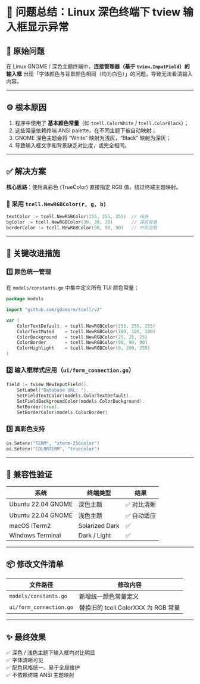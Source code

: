 # 🧩 问题总结：Linux 深色终端下 tview 输入框显示异常

## 🧠 原始问题
在 Linux GNOME / 深色主题终端中，**连接管理器（基于 `tview.InputField`）的输入框**
出现「字体颜色与背景颜色相同（均为白色）」的问题，导致无法看清输入内容。

---

## ⚙️ 根本原因
1. 程序中使用了 **基本颜色常量**（如 `tcell.ColorWhite` / `tcell.ColorBlack`）；
2. 这些常量依赖终端 ANSI palette，在不同主题下被自动映射；
3. GNOME 深色主题会将 “White” 映射为浅灰，“Black” 映射为深灰；
4. 导致输入框文字和背景缺乏对比度，或完全相同。

---

## ✅ 解决方案
**核心思路**：使用真彩色 (TrueColor) 直接指定 RGB 值，绕过终端主题映射。

### 🎨 采用 `tcell.NewRGBColor(r, g, b)`
```go
textColor := tcell.NewRGBColor(255, 255, 255)  // 纯白
bgColor := tcell.NewRGBColor(30, 30, 30)       // 深灰背景
borderColor := tcell.NewRGBColor(90, 90, 90)   // 中灰边框
```

---

## 🧩 关键改进措施

### 1️⃣ 颜色统一管理
在 `models/constants.go` 中集中定义所有 TUI 颜色常量：
```go
package models

import "github.com/gdamore/tcell/v2"

var (
    ColorTextDefault  = tcell.NewRGBColor(255, 255, 255)
    ColorTextMuted    = tcell.NewRGBColor(180, 180, 180)
    ColorBackground   = tcell.NewRGBColor(25, 25, 25)
    ColorBorder       = tcell.NewRGBColor(90, 90, 90)
    ColorHighlight    = tcell.NewRGBColor(0, 200, 255)
)
```

### 2️⃣ 输入框样式应用（`ui/form_connection.go`）
```go
field := tview.NewInputField().
    SetLabel("Database URL: ").
    SetFieldTextColor(models.ColorTextDefault).
    SetFieldBackgroundColor(models.ColorBackground).
    SetBorder(true).
    SetBorderColor(models.ColorBorder)
```

### 3️⃣ 真彩色支持
```go
os.Setenv("TERM", "xterm-256color")
os.Setenv("COLORTERM", "truecolor")
```

---

## 🧪 兼容性验证
| 系统 | 终端类型 | 结果 |
|------|-----------|------|
| Ubuntu 22.04 GNOME | 深色主题 | ✅ 对比清晰 |
| Ubuntu 22.04 GNOME | 浅色主题 | ✅ 自动适应 |
| macOS iTerm2 | Solarized Dark | ✅ |
| Windows Terminal | Dark / Light | ✅ |

---

## 📦 修改文件清单
| 文件路径 | 修改内容 |
|-----------|-----------|
| `models/constants.go` | 新增统一颜色常量定义 |
| `ui/form_connection.go` | 替换旧的 tcell.ColorXXX 为 RGB 常量 |

---

## ✨ 最终效果
✅ 深色 / 浅色主题下输入框均对比明显  
✅ 字体清晰可见  
✅ 配色风格统一、易于全局维护  
✅ 不依赖终端 ANSI 主题映射
